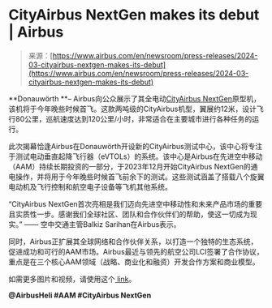 <!--yml

category: 未分类

date: 2024-05-27 14:44:15

-->

# CityAirbus NextGen makes its debut | Airbus

> 来源：[https://www.airbus.com/en/newsroom/press-releases/2024-03-cityairbus-nextgen-makes-its-debut](https://www.airbus.com/en/newsroom/press-releases/2024-03-cityairbus-nextgen-makes-its-debut)

**Donauwörth **– Airbus向公众展示了其全电动[CityAirbus NextGen](/en/innovation/low-carbon-aviation/urban-air-mobility/cityairbus-nextgen "CityAirbus NextGen")原型机，该机将于今年晚些时候首飞。这款两吨级的CityAirbus机型，翼展约12米，设计飞行80公里，巡航速度达到120公里/小时，非常适合在主要城市进行各种任务的运行。

此次揭幕恰逢Airbus在Donauwörth开设新的CityAirbus测试中心，该中心将专注于测试电动垂直起降飞行器（eVTOLs）的系统。该中心是Airbus在先进空中移动（AAM）持续长期投资的一部分，于2023年12月开始CityAirbus NextGen的通电操作，并将用于今年晚些时候首飞前余下的测试。这些测试涵盖了搭载八个旋翼电动机及飞行控制和航空电子设备等飞机其他系统。

“CityAirbus NextGen首次亮相是我们迈向先进空中移动性和未来产品市场的重要且实质性一步。感谢我们全球社区、团队和合作伙伴们的帮助，使这一切成为现实。” —— 空中交通主管Balkiz Sarihan在Airbus表示。

同时，Airbus正扩展其全球网络和合作伙伴关系，以打造一个独特的生态系统，促进成功和可行的AAM市场。Airbus最近与领先的航空公司LCI签署了合作协议，重点是在三个核心AAM领域（战略、商业化和融资）开发合作方案和商业模型。

如需更多图片和视频，请使用这个[ link](https://medias.airbus-helicopters.info/en/ref/1343rwdp.html)。

**@AirbusHeli #AAM #CityAirbus NextGen**
